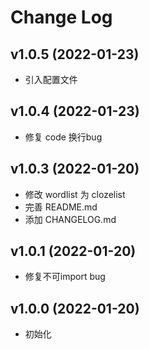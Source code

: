# Change Log

## v1.0.5 (2022-01-23)

* 引入配置文件

## v1.0.4 (2022-01-23)

* 修复 code 换行bug

## v1.0.3 (2022-01-20)

* 修改 wordlist 为 clozelist
* 完善 README.md
* 添加 CHANGELOG.md

## v1.0.1 (2022-01-20)

* 修复不可import bug

## v1.0.0 (2022-01-20)

* 初始化